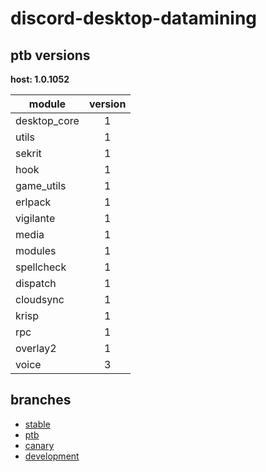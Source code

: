 # discord-desktop-datamining

## ptb versions

**host: 1.0.1052**

| module | version |
| ------ | :-----: |
| desktop_core | 1 |
| utils | 1 |
| sekrit | 1 |
| hook | 1 |
| game_utils | 1 |
| erlpack | 1 |
| vigilante | 1 |
| media | 1 |
| modules | 1 |
| spellcheck | 1 |
| dispatch | 1 |
| cloudsync | 1 |
| krisp | 1 |
| rpc | 1 |
| overlay2 | 1 |
| voice | 3 |

## branches

- [stable](https://github.com/OpenAsar/discord-desktop-datamining/tree/stable)
- [ptb](https://github.com/OpenAsar/discord-desktop-datamining/tree/ptb)
- [canary](https://github.com/OpenAsar/discord-desktop-datamining/tree/canary)
- [development](https://github.com/OpenAsar/discord-desktop-datamining/tree/development)